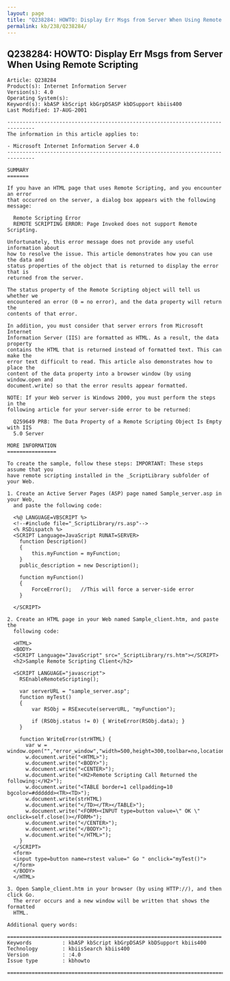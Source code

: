 ```yaml
---
layout: page
title: "Q238284: HOWTO: Display Err Msgs from Server When Using Remote Scripting"
permalink: kb/238/Q238284/
---
```


## Q238284: HOWTO: Display Err Msgs from Server When Using Remote Scripting

	Article: Q238284
	Product(s): Internet Information Server
	Version(s): 4.0
	Operating System(s): 
	Keyword(s): kbASP kbScript kbGrpDSASP kbDSupport kbiis400
	Last Modified: 17-AUG-2001
	
	-------------------------------------------------------------------------------
	The information in this article applies to:
	
	- Microsoft Internet Information Server 4.0 
	-------------------------------------------------------------------------------
	
	SUMMARY
	=======
	
	If you have an HTML page that uses Remote Scripting, and you encounter an error
	that occurred on the server, a dialog box appears with the following message:
	
	  Remote Scripting Error
	  REMOTE SCRIPTING ERROR: Page Invoked does not support Remote Scripting.
	
	Unfortunately, this error message does not provide any useful information about
	how to resolve the issue. This article demonstrates how you can use the data and
	status properties of the object that is returned to display the error that is
	returned from the server.
	
	The status property of the Remote Scripting object will tell us whether we
	encountered an error (0 = no error), and the data property will return the
	contents of that error.
	
	In addition, you must consider that server errors from Microsoft Internet
	Information Server (IIS) are formatted as HTML. As a result, the data property
	contains the HTML that is returned instead of formatted text. This can make the
	error text difficult to read. This article also demonstrates how to place the
	content of the data property into a browser window (by using window.open and
	document.write) so that the error results appear formatted.
	
	NOTE: If your Web server is Windows 2000, you must perform the steps in the
	following article for your server-side error to be returned:
	
	  Q259649 PRB: The Data Property of a Remote Scripting Object Is Empty with IIS
	  5.0 Server
	
	MORE INFORMATION
	================
	
	To create the sample, follow these steps: IMPORTANT: These steps assume that you
	have remote scripting installed in the _ScriptLibrary subfolder of your Web.
	
	1. Create an Active Server Pages (ASP) page named Sample_server.asp in your Web,
	  and paste the following code:
	
	  <%@ LANGUAGE=VBSCRIPT %>
	  <!--#include file="_ScriptLibrary/rs.asp"-->
	  <% RSDispatch %>
	  <SCRIPT Language=JavaScript RUNAT=SERVER>
	  	function Description()
	  	{ 
	  		this.myFunction = myFunction;
	  	}
	  	public_description = new Description();
	
	  	function myFunction()
	  	{
	  	    ForceError();   //This will force a server-side error
	  	}
	
	  </SCRIPT>
	
	2. Create an HTML page in your Web named Sample_client.htm, and paste the
	  following code:
	
	  <HTML>
	  <BODY>
	  <SCRIPT Language="JavaScript" src="_ScriptLibrary/rs.htm"></SCRIPT>
	  <h2>Sample Remote Scripting Client</h2>
	
	  <SCRIPT LANGUAGE="javascript">
	  	RSEnableRemoteScripting();
	
	  	var serverURL = "sample_server.asp";
	  	function myTest()
	  	{
	  		var RSObj = RSExecute(serverURL, "myFunction");
	  		
	  		if (RSObj.status != 0) { WriteError(RSObj.data); }
	  	} 
	
	  	function WriteError(strHTML) {
	  	  var w = window.open("","error_window","width=500,height=300,toolbar=no,location=no,directories=no,status=no,menubar=no")
	  	  w.document.write("<HTML>");
	  	  w.document.write("<BODY>");
	  	  w.document.write("<CENTER>");
	  	  w.document.write("<H2>Remote Scripting Call Returned the following:</H2>");
	  	  w.document.write("<TABLE border=1 cellpadding=10 bgcolor=#dddddd><TR><TD>");
	  	  w.document.write(strHTML)
	  	  w.document.write("</TD></TR></TABLE>");
	  	  w.document.write("<FORM><INPUT type=button value=\" OK \" onclick=self.close()></FORM>");
	  	  w.document.write("</CENTER>");
	  	  w.document.write("</BODY>");
	  	  w.document.write("</HTML>");
	  	}
	  </SCRIPT>
	  <form>
	  <input type=button name=rstest value=" Go " onclick="myTest()">
	  </form>
	  </BODY>
	  </HTML>
	
	3. Open Sample_client.htm in your browser (by using HTTP://), and then click Go.
	  The error occurs and a new window will be written that shows the formatted
	  HTML.
	
	Additional query words:
	
	======================================================================
	Keywords          : kbASP kbScript kbGrpDSASP kbDSupport kbiis400 
	Technology        : kbiisSearch kbiis400
	Version           : :4.0
	Issue type        : kbhowto
	
	=============================================================================
	
